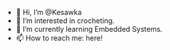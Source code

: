 - 👋 Hi, I’m @Kesawka
- 👀 I’m interested in crocheting.
- 🌱 I’m currently learning Embedded Systems.
- 📫 How to reach me: here!

<!---
Kesawka/Kesawka is a ✨ special ✨ repository because its `README.md` (this file) appears on your GitHub profile.
You can click the Preview link to take a look at your changes.
--->
